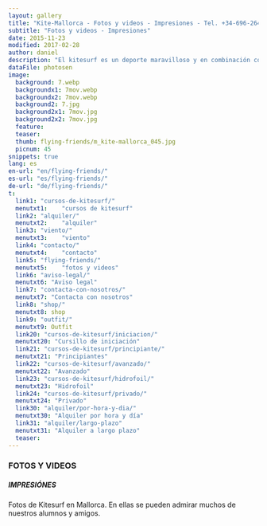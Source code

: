 ```yaml
---
layout: gallery
title: "Kite-Mallorca - Fotos y videos - Impresiones - Tel. +34-696-264729"
subtitle: "Fotos y videos - Impresiones"
date: 2015-11-23
modified: 2017-02-28
author: daniel
description: "El kitesurf es un deporte maravilloso y en combinación con el agua, las olas y el viento muy adecuado para fantásticas fotos. Cuando harás tus imágenes con nosotros?"
dataFile: photosen
image:
  background: 7.webp
  backgroundx1: 7mov.webp
  backgroundx2: 7mov.webp
  background2: 7.jpg
  background2x1: 7mov.jpg
  background2x2: 7mov.jpg
  feature:
  teaser:
  thumb: flying-friends/m_kite-mallorca_045.jpg
  picnum: 45
snippets: true
lang: es
en-url: "en/flying-friends/"
es-url: "es/flying-friends/"
de-url: "de/flying-friends/"
t:
  link1: "cursos-de-kitesurf/"
  menutxt1:    "cursos de kitesurf"
  link2: "alquiler/"
  menutxt2:    "alquiler"
  link3: "viento/"
  menutxt3:    "viento"
  link4: "contacto/"
  menutxt4:    "contacto"
  link5: "flying-friends/"
  menutxt5:    "fotos y videos"
  link6: "aviso-legal/"
  menutxt6: "Aviso legal"
  link7: "contacta-con-nosotros/"
  menutxt7: "Contacta con nosotros"
  link8: "shop/"
  menutxt8: shop
  link9: "outfit/"
  menutxt9: Outfit
  link20: "cursos-de-kitesurf/iniciacion/"
  menutxt20: "Cursillo de iniciación"
  link21: "cursos-de-kitesurf/principiante/"
  menutxt21: "Principiantes"
  link22: "cursos-de-kitesurf/avanzado/"
  menutxt22: "Avanzado"
  link23: "cursos-de-kitesurf/hidrofoil/"
  menutxt23: "Hidrofoil"
  link24: "cursos-de-kitesurf/privado/"
  menutxt24: "Privado"
  link30: "alquiler/por-hora-y-dia/"
  menutxt30: "Alquiler por hora y día"
  link31: "alquiler/largo-plazo"
  menutxt31: "Alquiler a largo plazo"
  teaser:
---
```


### FOTOS Y VIDEOS

##### IMPRESIÓNES

Fotos de Kitesurf en Mallorca. En ellas se pueden admirar muchos de nuestros alumnos y amigos.

